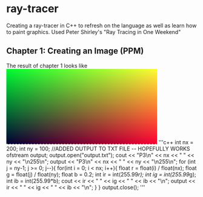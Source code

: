 # ray-tracer
Creating a ray-tracer in C++ to refresh on the language as well as learn how to paint graphics. Used Peter Shirley's "Ray Tracing in One Weekend"
## Chapter 1: Creating an Image (PPM)
The result of chapter 1 looks like ![this](/images/output.png)
'''c++
int nx = 200;
    int ny = 100;
    //ADDED OUTPUT TO TXT FILE -- HOPEFULLY WORKS
    ofstream output;
    output.open("output.txt");
    cout << "P3\n" << nx << " " << ny << "\n255\n";
    output << "P3\n" << nx << " " << ny << "\n255\n";
    for (int j = ny-1; j >= 0; j--){
        for(int i = 0; i < nx; i++){
            float r = float(i) / float(nx);
            float g = float(j) / float(ny);
            float b = 0.2;
            int ir = int(255.99*r);
            int ig = int(255.99*g);
            int ib = int(255.99*b);
            cout << ir << " " << ig << " " << ib << "\n";
            output << ir << " " << ig << " " << ib << "\n";
        }
    } 
    output.close();
'''